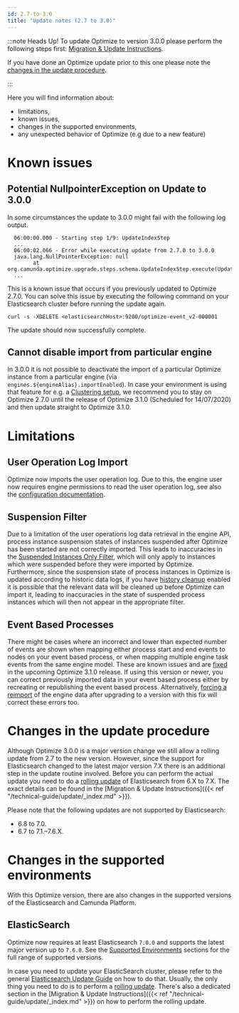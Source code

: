 ```yaml
---
id: 2.7-to-3.0
title: "Update notes (2.7 to 3.0)"
---
```


:::note Heads Up!
To update Optimize to version 3.0.0 please perform the following steps first: [Migration & Update Instructions](./instructions.md).

If you have done an Optimize update prior to this one please note the [changes in the update procedure](#changes-in-the-update-procedure).

:::

Here you will find information about:

* limitations, 
* known issues, 
* changes in the supported environments, 
* any unexpected behavior of Optimize (e.g due to a new feature)

# Known issues

## Potential NullpointerException on Update to 3.0.0

In some circumstances the update to 3.0.0 might fail with the following log output.

```
  06:00:00.000 - Starting step 1/9: UpdateIndexStep
  ...
  06:00:02.066 - Error while executing update from 2.7.0 to 3.0.0
  java.lang.NullPointerException: null
        at org.camunda.optimize.upgrade.steps.schema.UpdateIndexStep.execute(UpdateIndexStep.java:71)
  ...
```

This is a known issue that occurs if you previously updated to Optimize 2.7.0. You can solve this issue by executing the following command on your Elasticsearch cluster before running the update again.

```
curl -s -XDELETE <elasticsearchHost>:9200/optimize-event_v2-000001
```

The update should now successfully complete.

## Cannot disable import from particular engine

In 3.0.0 it is not possible to deactivate the import of a particular Optimize instance from a particular engine (via `engines.${engineAlias}.importEnabled`). In case your environment is using that feature for e.g. a [Clustering setup](../../setup/clustering/), we recommend you to stay on Optimize 2.7.0 until the release of Optimize 3.1.0 (Scheduled for 14/07/2020) and then update straight to Optimize 3.1.0.


# Limitations

## User Operation Log Import

Optimize now imports the user operation log. Due to this, the engine user now requires engine permissions to read the user operation log, see also the [configuration documentation](../../setup/configuration/#connection-to-camunda-bpm-platform).

## Suspension Filter
Due to a limitation of the user operations log data retrieval in the engine API, process instance suspension states of instances suspended after Optimize has been started are not correctly imported. This leads to inaccuracies in the [Suspended Instances Only Filter](/#), which will only apply to instances which were suspended before they were imported by Optimize. Furthermore, since the suspension state of process instances in Optimize is updated according to historic data logs, if you have [history cleanup](../../setup/history-cleanup/) enabled it is possible that the relevant data will be cleaned up before Optimize can import it, leading to inaccuracies in the state of suspended process instances which will then not appear in the appropriate filter.

## Event Based Processes
There might be cases where an incorrect and lower than expected number of events are shown when mapping either process start and end events to nodes on your event based process, or
when mapping multiple engine task events from the same engine model.
These are known issues and are [fixed](https://jira.camunda.com/browse/OPT-3515) in the upcoming Optimize 3.1.0 release. If using this version or newer, you can correct previously imported data in your event based process either
by recreating or republishing the event based process. Alternatively, [forcing a reimport](..#force-reimport-of-engine-data-in-optimize) 
of the engine data after upgrading to a version with this fix will correct these errors too. 

# Changes in the update procedure

Although Optimize 3.0.0 is a major version change we still allow a rolling update from 2.7 to the new version. However, since the support for Elasticsearch changed to the latest major version 7.X there is an additional step in the update routine involved. Before you can perform the actual update you need to do a [rolling update](https://www.elastic.co/guide/en/elasticsearch/reference/current/setup-upgrade.html) of Elasticsearch from 6.X to 7.X. The exact details can be found in the [Migration & Update Instructions]({{< ref "/technical-guide/update/_index.md" >}}).

Please note that the following updates are not supported by Elasticsearch:

* 6.8 to 7.0.
* 6.7 to 7.1.–7.6.X.

# Changes in the supported environments

With this Optimize version, there are also changes in the supported versions of the Elasticsearch and Camunda Platform.

## ElasticSearch

Optimize now requires at least Elasticsearch `7.0.0` and supports the latest major version up to `7.6.0`.
See the [Supported Environments](./../../../reference/supported-environments.md/#elasticsearch) sections for the full range of supported versions.

In case you need to update your ElasticSearch cluster, please refer to the general [Elasticsearch Update Guide](https://www.elastic.co/guide/en/elasticsearch/reference/current/setup-upgrade.html) on how to do that. Usually, the only thing you need to do is to perform a [rolling update](https://www.elastic.co/guide/en/elasticsearch/reference/current/rolling-upgrade.html). There's also a dedicated section in the [Migration & Update Instructions]({{< ref "/technical-guide/update/_index.md" >}}) on how to perform the rolling update.